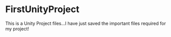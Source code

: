 # FirstUnityProject
This is a Unity Project files...I have just saved the important files required for my project!

